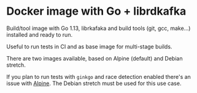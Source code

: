 # Docker image with Go + librdkafka

Build/tool image with Go 1.13, librkafaka and build tools (git, gcc, make...) installed and ready to run.

Useful to run tests in CI and as base image for multi-stage builds.

There are two images available, based on Alpine (default) and Debian stretch.

If you plan to run tests with `ginkgo` and race detection enabled there's an issue with [Alpine](https://groups.google.com/forum/#!topic/golang-nuts/WnfKCoaRP_E).
The Debian stretch must be used for this use case.
